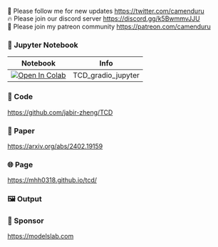 🐣 Please follow me for new updates https://twitter.com/camenduru <br />
🔥 Please join our discord server https://discord.gg/k5BwmmvJJU <br />
🥳 Please join my patreon community https://patreon.com/camenduru <br />

### 🍊 Jupyter Notebook

| Notebook | Info
| --- | --- |
[![Open In Colab](https://colab.research.google.com/assets/colab-badge.svg)](https://colab.research.google.com/github/camenduru/TCD-jupyter/blob/main/TCD_gradio_jupyter.ipynb) | TCD_gradio_jupyter

### 🧬 Code
https://github.com/jabir-zheng/TCD

### 📄 Paper
https://arxiv.org/abs/2402.19159

### 🌐 Page
https://mhh0318.github.io/tcd/

### 🖼 Output


### 🏢 Sponsor
https://modelslab.com
